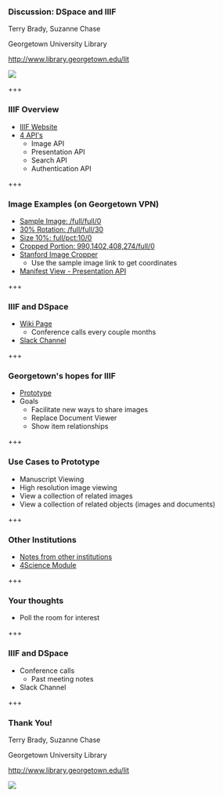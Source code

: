 ### Discussion: DSpace and IIIF

Terry Brady, Suzanne Chase

Georgetown University Library

http://www.library.georgetown.edu/lit

![](https://www.library.georgetown.edu/sites/default/files/library-logo.png)

+++

### IIIF Overview

* [IIIF Website](http://iiif.io/)
* [4 API's](http://iiif.io/technical-details)
  * Image API
  * Presentation API
  * Search API
  * Authentication API
  
+++

### Image Examples (on Georgetown VPN)

* [Sample Image: /full/full/0](https://repository-dev.library.georgetown.edu/iiif/2/10822_712827_1.jpg/full/full/0/default.jpg)
* [30% Rotation: /full/full/30](https://repository-dev.library.georgetown.edu/iiif/2/10822_712827_1.jpg/full/full/30/default.jpg)
* [Size 10%: full/pct:10/0](https://repository-dev.library.georgetown.edu/iiif/2/10822_712827_1.jpg/full/pct:10/0/default.jpg)
* [Cropped Portion: 990,1402,408,274/full/0](https://repository-dev.library.georgetown.edu/iiif/2/10822_712827_1.jpg/990,1402,408,274/full/0/default.jpg)
* [Stanford Image Cropper](https://stanford.edu/~efisch17/iiif-tools/cropper/)  
  * Use the sample image link to get coordinates
* [Manifest View - Presentation API](https://repository-dev.library.georgetown.edu/uv-202/app.html?manifestUri=https://gist.githubusercontent.com/terrywbrady/af65cbce94f9457a4705210aa84ead70/raw/9051f7d0b0377649a122689852efddc6dc4c314d/manifest.json)

+++

### IIIF and DSpace

* [Wiki Page](https://wiki.duraspace.org/display/DSPACE/IIIF+and+DSpace)
  * Conference calls every couple months
* [Slack Channel](https://dspace-org.slack.com/messages/C4LVB5069)

+++

### Georgetown's hopes for IIIF

* [Prototype](https://wiki.duraspace.org/display/DSPACE/IIIF+Experimentation+at+Georgetown+-+June+2017)
* Goals
  * Facilitate new ways to share images
  * Replace Document Viewer
  * Show item relationships

+++


### Use Cases to Prototype

* Manuscript Viewing
* High resolution image viewing
* View a collection of related images
* View a collection of related objects (images and documents)

+++

### Other Institutions

* [Notes from other institutions](https://wiki.duraspace.org/pages/viewpage.action?pageId=85525679)
* [4Science Module](https://www.4science.it/en/iiif-image-viewer/)

+++

### Your thoughts

* Poll the room for interest

+++


### IIIF and DSpace

* Conference calls
  * Past meeting notes
* Slack Channel

+++

### Thank You!

Terry Brady, Suzanne Chase

Georgetown University Library

http://www.library.georgetown.edu/lit

![](https://www.library.georgetown.edu/sites/default/files/library-logo.png)
